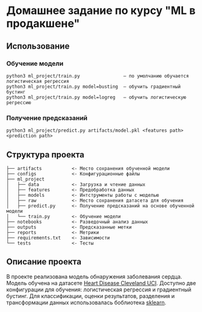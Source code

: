 # Домашнее задание по курсу "ML в продакшене"
## Использование
### Обучение модели
```
python3 ml_project/train.py                — по умолчанию обучается логистическая регрессия            
python3 ml_project/train.py model=busting  — обучить градиентный бустинг
python3 ml_project/train.py model=logreg   — обучить логистическую регрессию
```
### Получение предсказаний
```
python3 ml_project/predict.py artifacts/model.pkl <features path> <prediction path>
```
## Структура проекта
```
├── artifacts           <- Место сохранения обученной модели 
├── configs             <- Конфигурационные файлы
├── ml_project          
│   ├── data            <- Загрузка и чтение данных
│   ├── features        <- Предобработка данных
│   ├── models          <- Интструменты работы с моделью
│   ├── raw             <- Место сохранения датасета для обучения
│   ├── predict.py      <- Получение предсказаний на основе обученной модели
│   └── train.py        <- Обучение модели
├── notebooks           <- Разведочный анализ данных
├── outputs             <- Предсказанные метки
├── reports             <- Метрики
├── requirements.txt    <- Зависимости
└── tests               <- Тесты
```
## Описание проекта
В проекте реализована модель обнаружения заболевания сердца. Модель обучена на датасете [Heart Disease Cleveland UCI](https://www.kaggle.com/datasets/cherngs/heart-disease-cleveland-uci). Доступно две конфигурации для обучения: логистическая регрессия и градиентный бустинг. Для классификации, оценки результатов, разделения и трансформации данных использовалась боблиотека [sklearn](https://scikit-learn.org/stable/index.html).
